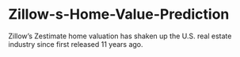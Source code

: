 # Zillow-s-Home-Value-Prediction
Zillow’s Zestimate home valuation has shaken up the U.S. real estate industry since first released 11 years ago.
